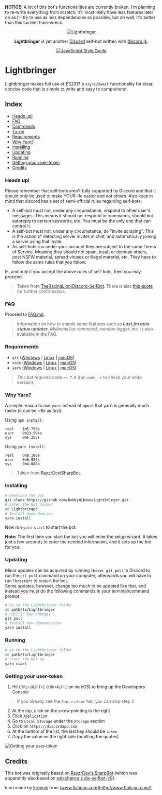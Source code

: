 **NOTICE:** A lot of this bot's functionalities are currently broken. I'm planning to re-write everything from scratch. It'll most likely have less features later on as I'll try to use as less dependencies as possible, but oh well, it's better than this current train-wreck.

<p align="center">
<img align="center" title="Lightbringer" src="https://a.safe.moe/pM9Ov.png">
</p>

<p align="center">
<b>Lightbringer</b> is yet another <a href="https://discordapp.com">Discord</a> self-bot written with <a href="https://discord.js.org/">discord.js</a>.
</p>

<p align="center">
<a href="https://github.com/feross/standard"><img align="center" title="JavaScript Style Guide" src="https://cdn.rawgit.com/feross/standard/master/badge.svg"></a>
</p>

# Lightbringer
Lightbringer makes full use of ES2017's `async/await` functionality for clear, concise code that is simple to write and easy to comprehend.

## Index
- [Heads up!](#heads-up)
- [FAQ](#faq)
- [Commands](COMMANDS.md)
- [To-do](TODO.md)
- [Requirements](#requirements)
- [Why Yarn?](#why-yarn)
- [Installing](#installing)
- [Updating](#updating)
- [Running](#running)
- [Getting your user-token](#getting-your-user-token)
- [Credits](#credits)

### Heads up!
Please remember that self-bots aren't fully supported by Discord and that it should only be used to make YOUR life easier and not others. Also keep in mind that discord has a set of semi-official rules regarding self-bots:

- A self-bot must not, under any circumstance, respond to other user's messages. This means it should not respond to commands, should not autoreply to certain keywords, etc. You must be the only one that can control it.
- A self-bot must not, under any circumstance, do "invite scraping". This is the action of detecting server invites in chat, and automatically joining a server using that invite.
- As self-bots run under your account they are subject to the same Terms of Service. Meaning they should not spam, insult or demean others, post NSFW material, spread viruses or illegal material, etc. They have to follow the same rules that you follow.

IF, and only if you accept the above rules of self-bots, then you may proceed.

> Taken from [TheRacingLion/Discord-SelfBot](https://github.com/TheRacingLion/Discord-SelfBot). There is also [this quote](https://github.com/hammerandchisel/discord-api-docs/issues/69#issuecomment-223898291) for further confirmation.

### FAQ
Proceed to [FAQ.md](FAQ.md).
> Information on how to enable some features such as ***Last.fm auto status updater***, *MyAnimeList command*, *mention logger*, etc. is also available in the FAQ.

### Requirements
- `git` ([Windows](https://git-scm.com/download/win) | [Linux](https://git-scm.com/download/linux) | [macOS](https://git-scm.com/download/mac))
- `node` ([Windows](https://nodejs.org/en/download/current/) | [Linux](https://nodejs.org/en/download/package-manager/) | [macOS](https://nodejs.org/en/download/current/))
- `yarn` ([Windows](https://yarnpkg.com/en/docs/install#windows-tab) | [Linux](https://yarnpkg.com/en/docs/install#linux-tab) | [macOS](https://yarnpkg.com/en/docs/install#mac-tab))

> This bot requires node `>= 7.0` (run `node -v` to check your node version).

### Why Yarn?
A simple reason to use `yarn` instead of `npm` is that yarn is generally much faster (it can be ~8x as fast).  

Using `npm install`:
```
real    1m5.753s
user    0m23.594s
sys     0m6.253s
```

Using `yarn install`:
```
real    0m8.186s
user    0m6.922s
sys     0m4.088s
```

> Taken from [RayzrDev/SharpBot](https://github.com/RayzrDev/SharpBot/wiki/Why-Yarn%3F).

### Installing
```bash
# Download the bot
git clone https://github.com/BobbyWibowo/Lightbringer.git
# Enter the bot folder
cd Lightbringer
# Install dependencies
yarn install
```

Now run `yarn start` to start the bot. 

**Note:** The first time you start the bot you will enter the setup wizard. It takes just a few seconds to enter the needed information, and it sets up the bot for you.

### Updating
Minor updates can be acquired by running `lbexec git pull` in Discord to run the `git pull` command on your computer, afterwards you will have to run `lbrestart` to restart the bot.  
Some updates, however, change too much to be updated like that, and instead you must do the following commands in your terminal/command prompt:
```bash
# Go to the Lightbringer folder
cd path/to/Lightbringer
# Pull in any changes
git pull
# Install new dependencies
yarn install
```

### Running
```bash
# Go to the Lightbringer folder
cd path/to/Lightbringer
# Start the bot up
yarn start
```

### Getting your user-token
1. Hit `CTRL+SHIFT+I` (`CMD+ALT+I` on macOS) to bring up the Developers Console
> If you already see the `Application` tab, you can skip step 2
2. At the top, click on the arrow pointing to the right
3. Click `Application`
4. Go to `Local Storage` under the `Storage` section
5. Click on `https://discordapp.com`
6. At the bottom of the list, the last key should be `token`
7. Copy the value on the right side (omitting the quotes)

![Getting your user-token](https://a.safe.moe/p6xJ7.png)

## Credits
This bot was originally based on [RayzrDev's SharpBot](https://github.com/RayzrDev/SharpBot) (which was apparently also based on [eslachance's djs-selfbot-v9](https://github.com/eslachance/djs-selfbot-v9)).

Icon made by [Freepik](http://www.freepik.com/) from [www.flaticon.com](http://www.flaticon.com/).
